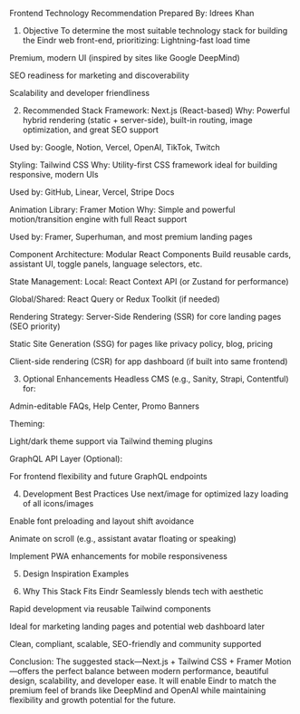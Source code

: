 Frontend Technology Recommendation
Prepared By: Idrees Khan

1. Objective
To determine the most suitable technology stack for building the Eindr web front-end, prioritizing:
Lightning-fast load time

Premium, modern UI (inspired by sites like Google DeepMind)

SEO readiness for marketing and discoverability

Scalability and developer friendliness


2. Recommended Stack
Framework: Next.js (React-based)
Why: Powerful hybrid rendering (static + server-side), built-in routing, image optimization, and great SEO support

Used by: Google, Notion, Vercel, OpenAI, TikTok, Twitch

Styling: Tailwind CSS
Why: Utility-first CSS framework ideal for building responsive, modern UIs

Used by: GitHub, Linear, Vercel, Stripe Docs

Animation Library: Framer Motion
Why: Simple and powerful motion/transition engine with full React support

Used by: Framer, Superhuman, and most premium landing pages

Component Architecture: Modular React Components
Build reusable cards, assistant UI, toggle panels, language selectors, etc.

State Management:
Local: React Context API (or Zustand for performance)

Global/Shared: React Query or Redux Toolkit (if needed)

Rendering Strategy:
Server-Side Rendering (SSR) for core landing pages (SEO priority)

Static Site Generation (SSG) for pages like privacy policy, blog, pricing

Client-side rendering (CSR) for app dashboard (if built into same frontend)


3. Optional Enhancements
Headless CMS (e.g., Sanity, Strapi, Contentful) for:

Admin-editable FAQs, Help Center, Promo Banners

Theming:

Light/dark theme support via Tailwind theming plugins

GraphQL API Layer (Optional):

For frontend flexibility and future GraphQL endpoints


4. Development Best Practices
Use next/image for optimized lazy loading of all icons/images

Enable font preloading and layout shift avoidance

Animate on scroll (e.g., assistant avatar floating or speaking)

Implement PWA enhancements for mobile responsiveness


5. Design Inspiration Examples

6. Why This Stack Fits Eindr
Seamlessly blends tech with aesthetic

Rapid development via reusable Tailwind components

Ideal for marketing landing pages and potential web dashboard later

Clean, compliant, scalable, SEO-friendly and community supported


Conclusion: The suggested stack—Next.js + Tailwind CSS + Framer Motion—offers the perfect balance between modern performance, beautiful design, scalability, and developer ease. It will enable Eindr to match the premium feel of brands like DeepMind and OpenAI while maintaining flexibility and growth potential for the future.

